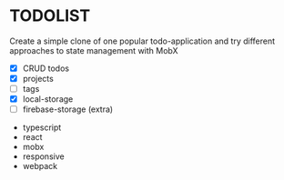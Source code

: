 # TODOLIST

Create a simple clone of one popular todo-application and try different approaches to state management with MobX

* [x] CRUD todos
* [x] projects
* [ ] tags
* [x] local-storage
* [ ] firebase-storage (extra)

- typescript
- react
- mobx
- responsive
- webpack
